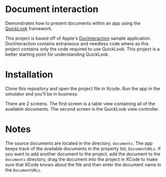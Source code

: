 # Document interaction
Demonstrates how to present documents within an app using the [QuickLook][ql]
framework.

This project is based off of Apple's [DocInteraction][doc] sample application.
DocInteraction contains extraneous and needless code where as this project
contains only the code required to use QuickLook. This project is a better
starting point for understanding QuickLook.

# Installation
Clone this repository and open the project file in Xcode. Run the app in the
simulator and you'll be in business.

There are 2 screens. The first screen is a table view containing all of the
available documents. The second screen is the QuickLook view controller.

# Notes
The source documents are located in the directory, `documents`. The app keeps
track of the available documents in the property list, `DocumentURLs`. If you
want to add another document to the project, add the document to the `documents`
directory, drag the document into the project in XCode to make sure that XCode
knows about the file and then enter the document name in the `DocumentURLs`.

[doc]:
https://developer.apple.com/library/ios/samplecode/DocInteraction/Introduction/Intro.html
[ql]:https://developer.apple.com/library/ios/documentation/QuickLook/Reference/QuickLookFrameworkReference_iPhoneOS/
